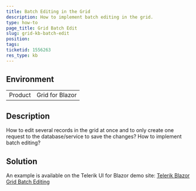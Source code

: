 ```yaml
---
title: Batch Editing in the Grid
description: How to implement batch editing in the grid.
type: how-to
page_title: Grid Batch Edit
slug: grid-kb-batch-edit
position: 
tags:
ticketid: 1556263
res_type: kb
---
```


## Environment

<table>
    <tbody>
        <tr>
            <td>Product</td>
            <td>Grid for Blazor</td>
        </tr>
    </tbody>
</table>

## Description

How to edit several records in the grid at once and to only create one request to the database/service to save the changes? How to implement batch editing?


## Solution

An example is available on the Telerik UI for Blazor demo site: [Telerik Blazor Grid Batch Editing](https://demos.telerik.com/blazor-ui/grid/batch-editing)
